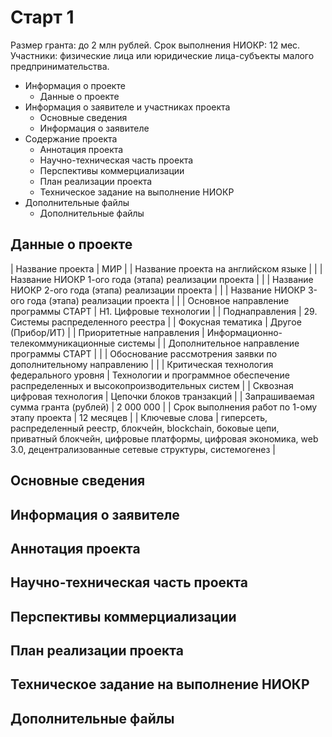 # Старт 1
Размер гранта: до 2 млн рублей. Срок выполнения НИОКР: 12 мес. Участники: физические лица или юридические лица-субъекты малого предпринимательства.

* Информация о проекте
    - Данные о проекте
* Информация о заявителе и участниках проекта
    - Основные сведения
    - Информация о заявителе
* Содержание проекта
    - Аннотация проекта
    - Научно-техническая часть проекта
    - Перспективы коммерциализации	
    - План реализации проекта
    - Техническое задание на выполнение НИОКР
* Дополнительные файлы
    - Дополнительные файлы

## Данные о проекте
| Название проекта        | МИР           |
| Название проекта на английском языке      |  |
| Название НИОКР 1-ого года (этапа) реализации проекта |       |
| Название НИОКР 2-ого года (этапа) реализации проекта |        |
| Название НИОКР 3-ого года (этапа) реализации проекта |        |
| Основное направление программы СТАРТ | Н1. Цифровые технологии |
| Поднаправления | 29. Системы распределенного реестра |
| Фокусная тематика | Другое (Прибор/ИТ) |
| Приоритетные направления | Информационно-телекоммуникационные системы |
| Дополнительное направление программы СТАРТ |  |
| Обоснование рассмотрения заявки по дополнительному направлению |  |
| Критическая технология федерального уровня | Технологии и программное обеспечение распределенных и высокопроизводительных систем |
| Сквозная цифровая технология | Цепочки блоков транзакций |
| Запрашиваемая сумма гранта (рублей) | 2 000 000 |
| Срок выполнения работ по 1-ому этапу проекта | 12 месяцев |
| Ключевые слова | гиперсеть, распределенный реестр, блокчейн, blockchain, боковые цепи, приватный блокчейн, цифровые платформы, цифровая экономика, web 3.0, децентрализованные сетевые структуры, системогенез |
## Основные сведения
## Информация о заявителе
## Аннотация проекта
## Научно-техническая часть проекта
## Перспективы коммерциализации	
## План реализации проекта
## Техническое задание на выполнение НИОКР
## Дополнительные файлы